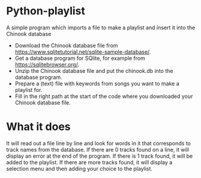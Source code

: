 # Python-playlist
A simple program which imports a file to make a playlist and insert it into the Chinook database

- Download the Chinook database file from https://www.sqlitetutorial.net/sqlite-sample-database/.
- Get a database program for SQlite, for example from https://sqlitebrowser.org/.
- Unzip the Chinook database file and put the chinook.db into the database program.
- Prepare a (text) file with keywords from songs you want to make a playlist for.
- Fill in the right path at the start of the code where you downloaded your Chinook database file.

# What it does
It will read out a file line by line and look for words in it that corresponds to track names from the database. 
If there are 0 tracks found on a line, it will display an error at the end of the program.
If there is 1 track found, it will be added to the playlist. 
If there are more tracks found, it will display a selection menu and then adding your choice to the playlist.
